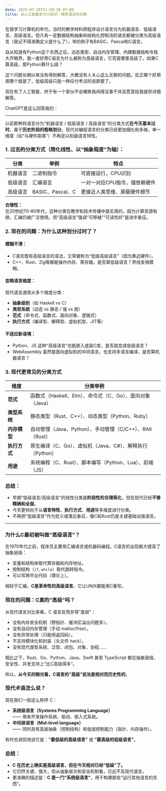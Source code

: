 ```yaml
---
date: 2025-07-26T21:59:20-07:00
title: 从人工智能学习小知识：程序语言的分类
---
```


在我学习计算机的年代，当时的教学材料把程序设计语言分为机器语言、低级语言、高级语言。但凡有一定数据结构抽象和结构化控制流的语言都被分类为高级语言（我记不得准确定义是什么了），举的例子有BASIC、Pascal和C语言。

自从知道有Python这个东西之后，动态类型、自动内存管理、内建数据结构令我大开眼界。我一直好奇C语言为什么被称为高级语言，它究竟哪里高级了。如果C算高级，那Python算什么级？

这个问题长期以来没有得到解答，大概没有人关心这么无聊的问题。反正哪个好用用哪个就是了，低级高级只是一种应付考试的说辞罢了。

现在有了人工智能，终于有一个家伙不会嘲笑我闲得没事干并且愿意给我提供详细解答。
<!--more-->

ChatGPT是这么回答我的：

---

以前那种将语言分为“机器语言 / 低级语言 / 高级语言”的分类方式**在今天基本过时**，属于**历史阶段的粗略划分**。现代对编程语言的分类已经更加细化和多维，单一维度（如“与硬件距离”）不再足以刻画语言特性。

### 1. 过去的分类方式（简化线性、以“抽象程度”为轴）：

| 分类  | 举例  | 特点  |
| --- | --- | --- |
| 机器语言 | 二进制指令 | 可直接运行，CPU识别 |
| 低级语言 | 汇编语言 | 一对一对应CPU指令，强依赖硬件 |
| 高级语言 | BASIC、Pascal、C | 更接近人类思维、屏蔽硬件细节 |

**合理性：**  
在20世纪70–80年代，这种分类在教学和技术传播中是实用的，因为计算资源有限，汇编仍被广泛使用。而“高级语言”强调“可移植”“可读性好”是进步象征。

### 2. 现在的问题：为什么这种划分过时了？

#### 模糊不清：
  - C语言既有高级语言的语法，又常被称为“低级高级语言”（因为靠近硬件）。
  - C++、Rust、Zig等都能操作内存、寄存器，是否算低级语言？界线变得模糊。

#### 忽略语言维度：

  现代语言通常从多个维度分类：
  - **抽象级别**（如 Haskell vs C）
  - **类型系统**（动态 vs 静态 / 强 vs 弱）
  - **范式**（命令式、函数式、面向对象、逻辑式）
  - **执行方式**（编译型、解释型、虚拟机型、JIT等）
    
#### 不适应新语境：

  - Python、JS 这种“高级语言”也能嵌入底层C库，是否就变成低级语言？
  - WebAssembly 虽然是面向虚拟机的中间语言，也支持多语言编译，是否算机器语言？

### 3. 现代更常见的分类方式

| 维度  | 分类举例 |
| --- | --- |
| **范式** | 函数式（Haskell、Elm）、命令式（C、Go）、面向对象（Java） |
| **类型系统** | 静态类型（Rust、C++）、动态类型（Python、Ruby） |
| **内存模型** | 自动管理（Java、Python）、手动管理（C/C++）、RAII（Rust） |
| **执行方式** | 原生编译（C、Go）、虚拟机（Java、C#）、解释执行（Python） |
| **用途** | 系统编程（C、Rust）、脚本编写（Python、Lua）、前端（JS） |

### 总结：

- 早期“低级语言/高级语言”的线性分类是**阶段性的合理简化**，但在现代已经**不够精确和全面**。
- 今天更倾向于从**语言特性**、**执行方式**、**用途**等多维度进行分类。
- 不再把“低级语言”作为贬义或落后象征，像C和Rust仍是关键基础设施语言。
  

---

### 为什么C最初被叫做“高级语言”？

在1970年代之前，程序员主要用汇编语言或机器码编程。C语言的出现极大提高了抽象层级：

- 变量和结构体取代寄存器和内存地址。
- 控制结构（`if`, `while`）取代跳转指令。
- 可以写跨平台代码（理论上）。
  

相较于汇编，**C是革命性的高级语言**。它让UNIX都能用C重写。

### 现在的问题：C真的“高级”吗？

从现代语言对比来看，C 语言反而非常“底层”：

- 没有内存安全机制（野指针、缓冲区溢出问题多）。
- 没有自动内存管理（手动 malloc/free）。
- 没有异常处理（只能用返回码）。
- 不支持模块化和封装（头文件 hack）。
- 没有现代类型系统、泛型、闭包、对象、协程……
  

相比之下，Rust、Go、Python、Java、Swift 甚至 TypeScript 都在抽象层级、安全性、并发支持上“比C高级得多”。

所以，**从今天的眼光看，C语言的“高级”说法是相对而历史性的**。

### 现代术语怎么说？

现在我们一般这么称呼 C：

- **系统级语言（Systems Programming Language）**  
  —— 用来开发操作系统、驱动、嵌入式系统。
- **中间层语言（Mid-level language）**  
  —— 同时具有高层抽象（控制结构）和低层控制能力（指针、内存操作）。
  

有时也调侃地说它是：**“最低级的高级语言”** 或 **“最高级的低级语言”**。

### 总结：

- **C 在历史上确实是高级语言，但在今天相对已经“低级”了。**
- 它仍然关键、强大，但从抽象层次和安全机制看，已远不及现代语言。
- 更准确的描述是：**C 是一门“系统级语言”**，用于构建那些“运行其他语言的东西”。
